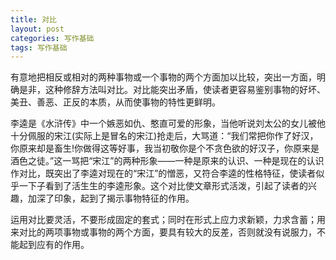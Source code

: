 ```yaml
---
title: 对比
layout: post
categories: 写作基础
tags: 写作基础
---
```


有意地把相反或相对的两种事物或一个事物的两个方面加以比较，突出一方面，明确是非，这种修辞方法叫对比。对比能突出矛盾，使读者更容易鉴别事物的好坏、美丑、善恶、正反的本质，从而使事物的特性更鲜明。

李逵是《水浒传》中一个嫉恶如仇、憨直可爱的形象，当他听说刘太公的女儿被他十分佩服的宋江(实际上是冒名的宋江)抢走后，大骂道：“我们常把你作了好汉，你原来却是畜生!你做得这等好事，我当初敬你是个不贪色欲的好汉子，你原来是酒色之徒。”这一骂把“宋江”的两种形象——一种是原来的认识、一种是现在的认识作对比，既突出了李逵对现在的“宋江”的憎恶，又符合李逵的性格特征，使读者似乎一下子看到了活生生的李逵形象。这个对比使文章形式活泼，引起了读者的兴趣，加深了印象，起到了揭示事物特征的作用。

运用对比要灵活，不要形成固定的套式；同时在形式上应力求新颖，力求含蓄；用来对比的两项事物或事物的两个方面，要具有较大的反差，否则就没有说服力，不能起到应有的作用。 